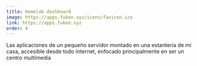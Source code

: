 ```yaml
---
title: Homelab dashboard
image: https://apps.fuken.xyz/icons/favicon.ico
link: https://apps.fuken.xyz
order: 4
---
```


Las aplicaciones de un  pequeño servidor montado en una estanteria de mi casa, accesible desde todo internet, enfocado principalmente en ser un centro multimedia

